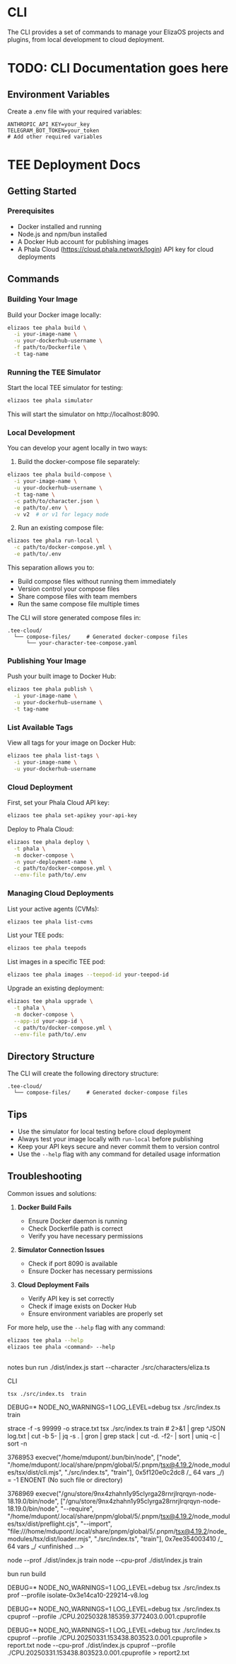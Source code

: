 # CLI

The CLI provides a set of commands to manage your ElizaOS projects and plugins, from local development to cloud deployment.

# TODO: CLI Documentation goes here

## Environment Variables

Create a .env file with your required variables:

```env
ANTHROPIC_API_KEY=your_key
TELEGRAM_BOT_TOKEN=your_token
# Add other required variables
```

# TEE Deployment Docs

## Getting Started

### Prerequisites

- Docker installed and running
- Node.js and npm/bun installed
- A Docker Hub account for publishing images
- A Phala Cloud (https://cloud.phala.network/login) API key for cloud deployments

## Commands

### Building Your Image

Build your Docker image locally:

```bash
elizaos tee phala build \
  -i your-image-name \
  -u your-dockerhub-username \
  -f path/to/Dockerfile \
  -t tag-name
```

### Running the TEE Simulator

Start the local TEE simulator for testing:

```bash
elizaos tee phala simulator
```

This will start the simulator on http://localhost:8090.

### Local Development

You can develop your agent locally in two ways:

1. Build the docker-compose file separately:

```bash
elizaos tee phala build-compose \
  -i your-image-name \
  -u your-dockerhub-username \
  -t tag-name \
  -c path/to/character.json \
  -e path/to/.env \
  -v v2  # or v1 for legacy mode
```

2. Run an existing compose file:

```bash
elizaos tee phala run-local \
  -c path/to/docker-compose.yml \
  -e path/to/.env
```

This separation allows you to:

- Build compose files without running them immediately
- Version control your compose files
- Share compose files with team members
- Run the same compose file multiple times

The CLI will store generated compose files in:

```
.tee-cloud/
  └── compose-files/     # Generated docker-compose files
      └── your-character-tee-compose.yaml
```

### Publishing Your Image

Push your built image to Docker Hub:

```bash
elizaos tee phala publish \
  -i your-image-name \
  -u your-dockerhub-username \
  -t tag-name
```

### List Available Tags

View all tags for your image on Docker Hub:

```bash
elizaos tee phala list-tags \
  -i your-image-name \
  -u your-dockerhub-username
```

### Cloud Deployment

First, set your Phala Cloud API key:

```bash
elizaos tee phala set-apikey your-api-key
```

Deploy to Phala Cloud:

```bash
elizaos tee phala deploy \
  -t phala \
  -m docker-compose \
  -n your-deployment-name \
  -c path/to/docker-compose.yml \
  --env-file path/to/.env
```

### Managing Cloud Deployments

List your active agents (CVMs):

```bash
elizaos tee phala list-cvms
```

List your TEE pods:

```bash
elizaos tee phala teepods
```

List images in a specific TEE pod:

```bash
elizaos tee phala images --teepod-id your-teepod-id
```

Upgrade an existing deployment:

```bash
elizaos tee phala upgrade \
  -t phala \
  -m docker-compose \
  --app-id your-app-id \
  -c path/to/docker-compose.yml \
  --env-file path/to/.env
```

## Directory Structure

The CLI will create the following directory structure:

```
.tee-cloud/
  └── compose-files/     # Generated docker-compose files
```

## Tips

- Use the simulator for local testing before cloud deployment
- Always test your image locally with `run-local` before publishing
- Keep your API keys secure and never commit them to version control
- Use the `--help` flag with any command for detailed usage information

## Troubleshooting

Common issues and solutions:

1. **Docker Build Fails**

   - Ensure Docker daemon is running
   - Check Dockerfile path is correct
   - Verify you have necessary permissions

2. **Simulator Connection Issues**

   - Check if port 8090 is available
   - Ensure Docker has necessary permissions

3. **Cloud Deployment Fails**
   - Verify API key is set correctly
   - Check if image exists on Docker Hub
   - Ensure environment variables are properly set

For more help, use the `--help` flag with any command:

```bash
elizaos tee phala --help
elizaos tee phala <command> --help
```

##

notes
bun run ./dist/index.js start --character ./src/characters/eliza.ts

CLI

`tsx ./src/index.ts  train`

DEBUG=\* NODE_NO_WARNINGS=1 LOG_LEVEL=debug tsx ./src/index.ts train

strace -f -s 99999 -o strace.txt tsx ./src/index.ts train # 2>&1 | grep ^JSON log.txt | cut -b 5- | jq -s . | gron | grep stack | cut -d. -f2- | sort | uniq -c | sort -n

3768953 execve("/home/mdupont/.bun/bin/node", ["node", "/home/mdupont/.local/share/pnpm/global/5/.pnpm/tsx@4.19.2/node_modules/tsx/dist/cli.mjs", "./src/index.ts", "train"], 0x5f120e0c2dc8 /_ 64 vars _/) = -1 ENOENT (No such file or directory)

3768969 execve("/gnu/store/9nx4zhahn1y95clyrga28rnrjlrqrqyn-node-18.19.0/bin/node", ["/gnu/store/9nx4zhahn1y95clyrga28rnrjlrqrqyn-node-18.19.0/bin/node", "--require", "/home/mdupont/.local/share/pnpm/global/5/.pnpm/tsx@4.19.2/node_modules/tsx/dist/preflight.cjs", "--import", "file:///home/mdupont/.local/share/pnpm/global/5/.pnpm/tsx@4.19.2/node_modules/tsx/dist/loader.mjs", "./src/index.ts", "train"], 0x7ee354003410 /_ 64 vars _/ <unfinished ...>

node --prof ./dist/index.js train
node --cpu-prof ./dist/index.js train

bun run build

DEBUG=\* NODE_NO_WARNINGS=1 LOG_LEVEL=debug tsx ./src/index.ts prof --profile isolate-0x3e14ca10-229214-v8.log

DEBUG=\* NODE_NO_WARNINGS=1 LOG_LEVEL=debug tsx ./src/index.ts cpuprof --profile ./CPU.20250328.185359.3772403.0.001.cpuprofile

DEBUG=\* NODE_NO_WARNINGS=1 LOG_LEVEL=debug tsx ./src/index.ts cpuprof --profile ./CPU.20250331.153438.803523.0.001.cpuprofile > report.txt
node --cpu-prof ./dist/index.js cpuprof --profile ./CPU.20250331.153438.803523.0.001.cpuprofile > report2.txt
